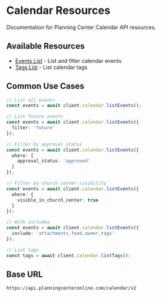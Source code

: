 # Calendar Resources

Documentation for Planning Center Calendar API resources.

## Available Resources

- [Events List](./events-list.md) - List and filter calendar events
- [Tags List](./tags-list.md) - List calendar tags

## Common Use Cases

```typescript
// List all events
const events = await client.calendar.listEvents();

// List future events
const events = await client.calendar.listEvents({
  filter: 'future'
});

// Filter by approval status
const events = await client.calendar.listEvents({
  where: {
    approval_status: 'approved'
  }
});

// Filter by church center visibility
const events = await client.calendar.listEvents({
  where: {
    visible_in_church_center: true
  }
});

// With includes
const events = await client.calendar.listEvents({
  include: 'attachments,feed,owner,tags'
});

// List tags
const tags = await client.calendar.listTags();
```

## Base URL

```
https://api.planningcenteronline.com/calendar/v2
```
